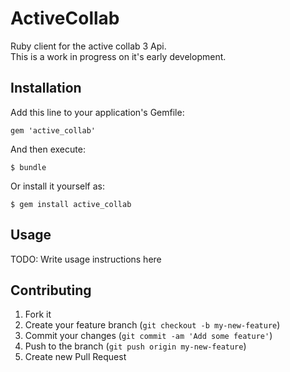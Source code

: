 # ActiveCollab

Ruby client for the active collab 3 Api.<br>
This is a work in progress on it's early development.

## Installation

Add this line to your application's Gemfile:

    gem 'active_collab'

And then execute:

    $ bundle

Or install it yourself as:

    $ gem install active_collab

## Usage

TODO: Write usage instructions here

## Contributing

1. Fork it
2. Create your feature branch (`git checkout -b my-new-feature`)
3. Commit your changes (`git commit -am 'Add some feature'`)
4. Push to the branch (`git push origin my-new-feature`)
5. Create new Pull Request
